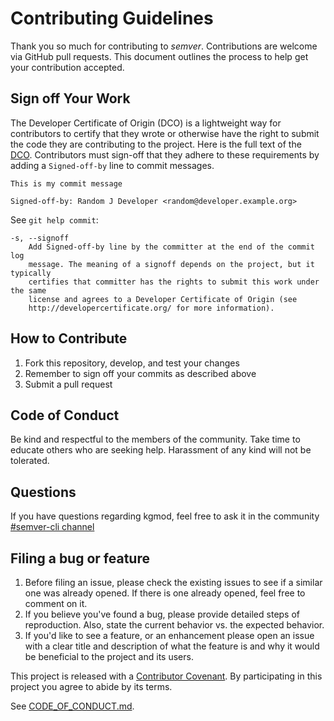 # Contributing Guidelines

Thank you so much for contributing to *semver*. Contributions are welcome via GitHub pull requests. This document outlines the process to help get your contribution accepted.

## Sign off Your Work

The Developer Certificate of Origin (DCO) is a lightweight way for contributors to certify that they wrote or otherwise have the right to submit the code they are contributing to the project. Here is the full text of the [DCO](http://developercertificate.org/). Contributors must sign-off that they adhere to these requirements by adding a `Signed-off-by` line to commit messages.

```text
This is my commit message

Signed-off-by: Random J Developer <random@developer.example.org>
```

See `git help commit`:

```text
-s, --signoff
    Add Signed-off-by line by the committer at the end of the commit log
    message. The meaning of a signoff depends on the project, but it typically
    certifies that committer has the rights to submit this work under the same
    license and agrees to a Developer Certificate of Origin (see
    http://developercertificate.org/ for more information).
```

## How to Contribute

1. Fork this repository, develop, and test your changes
1. Remember to sign off your commits as described above
1. Submit a pull request


## Code of Conduct

Be kind and respectful to the members of the community. Take time to educate
others who are seeking help. Harassment of any kind will not be tolerated.

## Questions

If you have questions regarding kgmod, feel free to ask it in the community
[#semver-cli channel][semver-cli-slack]

## Filing a bug or feature

1. Before filing an issue, please check the existing issues to see if a
   similar one was already opened. If there is one already opened, feel free
   to comment on it.
1. If you believe you've found a bug, please provide detailed steps of
   reproduction. Also, state the current behavior vs. the expected behavior.
1. If you'd like to see a feature, or an enhancement please open an issue with
   a clear title and description of what the feature is and why it would be
   beneficial to the project and its users.


This project is released with a [Contributor Covenant](https://www.contributor-covenant.org).
By participating in this project you agree to abide by its terms.

See [CODE_OF_CONDUCT.md](./CODE_OF_CONDUCT.md).

<!-- Links -->
[semver-cli-slack]: https://container-bb.slack.com/archives/C01F52SBTED
